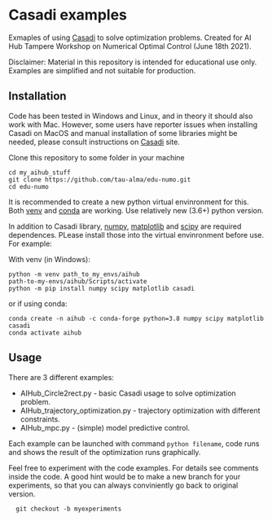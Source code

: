 # Casadi examples

 Exmaples of using [Casadi](https://web.casadi.org/) to solve optimization problems. Created for AI Hub Tampere Workshop on Numerical Optimal Control (June 18th 2021).

 Disclaimer: Material in this repository is intended for educational use only. Examples are simplified and not suitable for production.

## Installation

Code has been tested in Windows and Linux, and in theory it should also work with Mac. However, some users have reporter issues when installing Casadi on MacOS and manual installation of some libraries might be needed, please consult instructions on [Casadi](https://web.casadi.org/) site. 

Clone this repository to some folder in your machine

    cd my_aihub_stuff
    git clone https://github.com/tau-alma/edu-numo.git
    cd edu-numo 

It is recommended to create a new python virtual envinronment for this. Both [venv](https://docs.python.org/3/library/venv.html) and [conda](https://docs.conda.io/en/latest/) are working. Use relatively new (3.6+) python version. 

In addition to Casadi library, [numpy](https://numpy.org/), [matplotlib](https://matplotlib.org/) and [scipy](https://www.scipy.org/) are required dependences.
PLease install those into the virtual envinronment before use. For example:

With venv (in Windows):

    python -m venv path_to_my_envs/aihub
    path-to-my-envs/aihub/Scripts/activate
    python -m pip install numpy scipy matplotlib casadi

or if using conda:

    conda create -n aihub -c conda-forge python=3.8 numpy scipy matplotlib casadi
    conda activate aihub

 ## Usage

 There are 3 different examples:

   * AIHub_Circle2rect.py - basic Casadi usage to solve optimization problem.
   * AIHub_trajectory_optimization.py - trajectory optimization with different constraints.
   * AIHub_mpc.py - (simple) model predictive control.

Each example can be launched with command `python filename`, code runs and shows the result of the optimization runs graphically. 

Feel free to experiment with the code examples. For details see comments inside the code. A good hint would be to make a new branch for your experiments, so that you can always conviniently go back to original version.

      git checkout -b myexperiments
